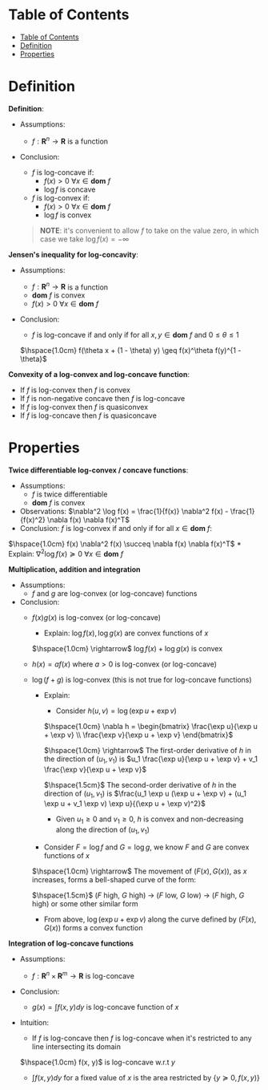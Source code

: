 <!-- TOC titleSize:1 tabSpaces:2 depthFrom:1 depthTo:6 withLinks:1 updateOnSave:1 orderedList:0 skip:0 title:1 charForUnorderedList:* -->
# Table of Contents
- [Table of Contents](#table-of-contents)
- [Definition](#definition)
- [Properties](#properties)
<!-- /TOC -->

# Definition
**Definition**:

* Assumptions:
  * $f: \textbf{R}^n \rightarrow \textbf{R}$ is a function
* Conclusion: 
  * $f$ is log-concave if:
    * $f(x) > 0$ $\forall x \in \textbf{dom}$ $f$
    * $\log f$ is concave
  * $f$ is log-convex if:
    * $f(x) > 0$ $\forall x \in \textbf{dom}$ $f$
    * $\log f$ is convex

  >**NOTE**: it's convenient to allow $f$ to take on the value zero, in which case we take $\log f(x) = -\infty$ 

**Jensen's inequality for log-concavity**:
  * Assumptions:
    * $f: \textbf{R}^n \rightarrow \textbf{R}$ is a function
    * $\textbf{dom}$ $f$ is convex
    * $f(x) > 0$ $\forall x \in \textbf{dom}$ $f$
  * Conclusion:
    * $f$ is log-concave if and only if for all $x, y \in \textbf{dom}$ $f$ and $0 \leq \theta \leq 1$
    
    $\hspace{1.0cm} f(\theta x + (1 - \theta) y) \geq f(x)^\theta f(y)^{1 - \theta}$

**Convexity of a log-convex and log-concave function**: 
* If $f$ is log-convex then $f$ is convex
* If $f$ is non-negative concave then $f$ is log-concave
* If $f$ is log-convex then $f$ is quasiconvex
* If $f$ is log-concave then $f$ is quasiconcave

# Properties
**Twice differentiable log-convex / concave functions**:
  * Assumptions:
    * $f$ is twice differentiable
    * $\textbf{dom}$ $f$ is convex
  * Observations: $\nabla^2 \log f(x) = \frac{1}{f(x)} \nabla^2 f(x) - \frac{1}{f(x)^2} \nabla f(x) \nabla f(x)^T$
  * Conclusion: $f$ is log-convex if and only if for all $x \in \textbf{dom}$ $f$:
  
  $\hspace{1.0cm} f(x) \nabla^2 f(x) \succeq \nabla f(x) \nabla f(x)^T$
    * Explain: $\nabla^2 \log f(x) \succeq 0$ $\forall x \in \textbf{dom}$ $f$

**Multiplication, addition and integration**
* Assumptions:
  * $f$ and $g$ are log-convex (or log-concave) functions
* Conclusion:
  * $f(x) g(x)$ is log-convex (or log-concave)
    * Explain: $\log f(x), \log g(x)$ are convex functions of $x$
    
    $\hspace{1.0cm} \rightarrow$ $\log f(x) + \log g(x)$ is convex
  * $h(x) = a f(x)$ where $a > 0$ is log-convex (or log-concave)
  * $\log(f + g)$ is log-convex (this is not true for log-concave functions)
    * Explain: 
      * Consider $h(u, v) = \log(\exp u + \exp v)$
      
      $\hspace{1.0cm} \nabla h = \begin{bmatrix} \frac{\exp u}{\exp u + \exp v} \\ \frac{\exp v}{\exp u + \exp v} \end{bmatrix}$
      
      $\hspace{1.0cm} \rightarrow$ The first-order derivative of $h$ in the direction of $(u_1, v_1)$ is $u_1 \frac{\exp u}{\exp u + \exp v} + v_1 \frac{\exp v}{\exp u + \exp v}$
      
      $\hspace{1.5cm}$ The second-order derivative of $h$ in the direction of $(u_1, v_1)$ is $\frac{u_1 \exp u (\exp u + \exp v) + (u_1 \exp u + v_1 \exp v) \exp u}{(\exp u + \exp v)^2}$
      * Given $u_1 \geq 0$ and $v_1 \geq 0$, $h$ is convex and non-decreasing along the direction of $(u_1, v_1)$
     * Consider $F = \log f$ and $G = \log g$, we know $F$ and $G$ are convex functions of $x$
     
     $\hspace{1.0cm} \rightarrow$ The movement of $(F(x), G(x))$, as $x$ increases, forms a bell-shaped curve of the form: 
     
     $\hspace{1.5cm}$ ($F$ high, $G$ high) $\rightarrow$ ($F$ low, $G$ low) $\rightarrow$ ($F$ high, $G$ high) or some other similar form
     * From above, $\log(\exp u + \exp v)$ along the curve defined by $(F(x), G(x))$ forms a convex function

**Integration of log-concave functions**
* Assumptions:
  * $f: \textbf{R}^n \times \textbf{R}^m \rightarrow \textbf{R}$ is log-concave
* Conclusion:
  * $g(x) = \int f(x, y) dy$ is log-concave function of $x$
* Intuition:
  * If $f$ is log-concave then $f$ is log-concave when it's restricted to any line intersecting its domain
  
  $\hspace{1.0cm} f(x, y)$ is log-concave w.r.t $y$
  * $\int f(x, y) dy$ for a fixed value of $x$ is the area restricted by $\{y \succeq 0, f(x, y)\}$